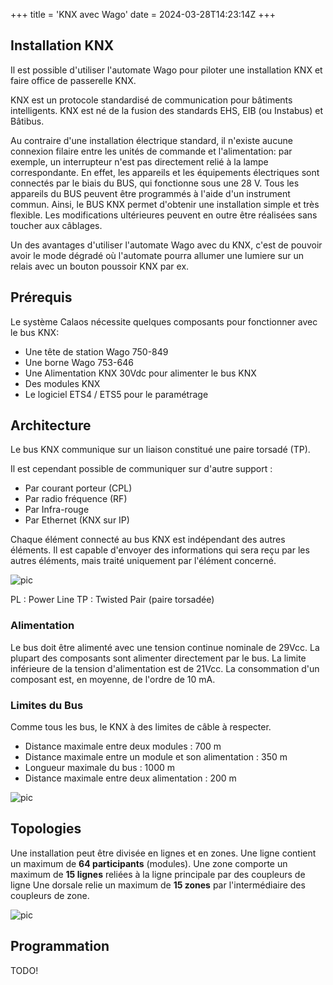 +++
title = 'KNX avec Wago'
date = 2024-03-28T14:23:14Z
+++

## Installation KNX

Il est possible d'utiliser l'automate Wago pour piloter une installation KNX et faire office de passerelle KNX.

KNX est un protocole standardisé de communication pour bâtiments intelligents. KNX est né de la fusion des standards EHS, EIB (ou Instabus) et Bâtibus.

Au contraire d'une installation électrique standard, il n'existe aucune connexion filaire entre les unités de commande et l'alimentation: par exemple, un interrupteur n'est pas directement relié à la lampe correspondante. En effet, les appareils et les équipements électriques sont connectés par le biais du BUS, qui fonctionne sous une 28 V. Tous les appareils du BUS peuvent être programmés à l'aide d'un instrument commun. Ainsi, le BUS KNX permet d'obtenir une installation simple et très flexible. Les modifications ultérieures peuvent en outre être réalisées sans toucher aux câblages.

Un des avantages d'utiliser l'automate Wago avec du KNX, c'est de pouvoir avoir le mode dégradé où l'automate pourra allumer une lumiere sur un relais avec un bouton poussoir KNX par ex.

## Prérequis

Le système Calaos nécessite quelques composants pour fonctionner avec le bus KNX:

- Une tête de station Wago 750-849
- Une borne Wago 753-646
- Une Alimentation KNX 30Vdc pour alimenter le bus KNX
- Des modules KNX
- Le logiciel ETS4 / ETS5 pour le paramétrage

## Architecture

Le bus KNX communique sur un liaison constitué une paire torsadé (TP).

Il est cependant possible de communiquer sur d'autre support :

- Par courant porteur (CPL)
- Par radio fréquence (RF)
- Par Infra-rouge
- Par Ethernet (KNX sur IP)

Chaque élément connecté au bus KNX est indépendant des autres éléments. Il est capable d'envoyer des informations qui sera reçu par les autres éléments, mais traité uniquement par l'élément concerné.

![pic](/en/hardware/wago/images/bus_knx_.png?width=20pc&classes=shadow)

PL : Power Line TP : Twisted Pair (paire torsadée)

### Alimentation

Le bus doit être alimenté avec une tension continue nominale de 29Vcc. La plupart des composants sont alimenter directement par le bus. La limite inférieure de la tension d'alimentation est de 21Vcc. La consommation d'un composant est, en moyenne, de l'ordre de 10 mA.

### Limites du Bus

Comme tous les bus, le KNX à des limites de câble à respecter.

- Distance maximale entre deux modules : 700 m
- Distance maximale entre un module et son alimentation : 350 m
- Longueur maximale du bus : 1000 m
- Distance maximale entre deux alimentation : 200 m

![pic](/en/hardware/wago/images/wago.png?width=20pc&classes=shadow)

## Topologies

Une installation peut être divisée en lignes et en zones. Une ligne contient un maximum de **64 participants** (modules). Une zone comporte un maximum de **15 lignes** reliées à la ligne principale par des coupleurs de ligne Une dorsale relie un maximum de **15 zones** par l'intermédiaire des coupleurs de zone.

![pic](/en/hardware/wago/images/topologie.png?width=20pc&classes=shadow)

## Programmation

TODO!

